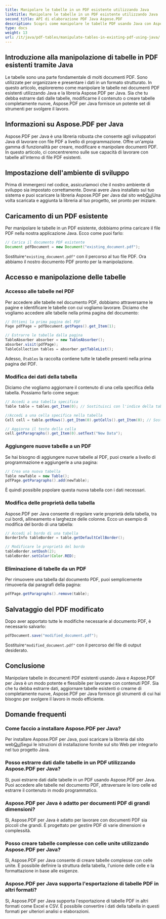 ```yaml
---
title: Manipolare le tabelle in un PDF esistente utilizzando Java
linktitle: Manipolare le tabelle in un PDF esistente utilizzando Java
second_title: API di elaborazione PDF Java Aspose.PDF
description: Scopri come manipolare le tabelle PDF usando Java con Aspose.PDF per Java. Questa guida passo passo copre l'estrazione, la modifica e altro ancora delle tabelle per una gestione efficace dei PDF.
type: docs
weight: 13
url: /it/java/pdf-tables/manipulate-tables-in-existing-pdf-using-java/
---
```


## Introduzione alla manipolazione di tabelle in PDF esistenti tramite Java

Le tabelle sono una parte fondamentale di molti documenti PDF. Sono utilizzate per organizzare e presentare i dati in un formato strutturato. In questo articolo, esploreremo come manipolare le tabelle nei documenti PDF esistenti utilizzando Java e la libreria Aspose.PDF per Java. Sia che tu debba estrarre dati dalle tabelle, modificarne il contenuto o creare tabelle completamente nuove, Aspose.PDF per Java fornisce un potente set di strumenti per svolgere il lavoro.

## Informazioni su Aspose.PDF per Java

Aspose.PDF per Java è una libreria robusta che consente agli sviluppatori Java di lavorare con file PDF a livello di programmazione. Offre un'ampia gamma di funzionalità per creare, modificare e manipolare documenti PDF. In questo articolo, ci concentreremo sulle sue capacità di lavorare con tabelle all'interno di file PDF esistenti.

## Impostazione dell'ambiente di sviluppo

 Prima di immergerci nel codice, assicuriamoci che il nostro ambiente di sviluppo sia impostato correttamente. Dovrai avere Java installato sul tuo sistema e puoi scaricare la libreria Aspose.PDF per Java dal sito web[Qui](https://releases.aspose.com/pdf/java/)Una volta scaricata e aggiunta la libreria al tuo progetto, sei pronto per iniziare.

## Caricamento di un PDF esistente

Per manipolare le tabelle in un PDF esistente, dobbiamo prima caricare il file PDF nella nostra applicazione Java. Ecco come puoi farlo:

```java
// Carica il documento PDF esistente
Document pdfDocument = new Document("existing_document.pdf");
```

 Sostituire`"existing_document.pdf"` con il percorso al tuo file PDF. Ora abbiamo il nostro documento PDF pronto per la manipolazione.

## Accesso e manipolazione delle tabelle

### Accesso alle tabelle nel PDF

Per accedere alle tabelle nel documento PDF, dobbiamo attraversarne le pagine e identificare le tabelle con cui vogliamo lavorare. Diciamo che vogliamo accedere alle tabelle nella prima pagina del documento:

```java
// Ottieni la prima pagina del PDF
Page pdfPage = pdfDocument.getPages().get_Item(1);

// Estrarre le tabelle dalla pagina
TableAbsorber absorber = new TableAbsorber();
absorber.visit(pdfPage);
TableCollection tables = absorber.getTableList();
```

 Adesso, il`tables` la raccolta contiene tutte le tabelle presenti nella prima pagina del PDF.

### Modifica dei dati della tabella

Diciamo che vogliamo aggiornare il contenuto di una cella specifica della tabella. Possiamo farlo come segue:

```java
// Accedi a una tabella specifica
Table table = tables.get_Item(0); // Sostituisci con l'indice della tabella desiderata

//Accedi a una cella specifica nella tabella
Cell cell = table.getRows().get_Item(0).getCells().get_Item(0); // Sostituisci con indici di riga e colonna

// Aggiorna il testo della cella
cell.getParagraphs().get_Item(0).setText("New Data");
```

### Aggiungere nuove tabelle a un PDF

Se hai bisogno di aggiungere nuove tabelle al PDF, puoi crearle a livello di programmazione e aggiungerle a una pagina:

```java
// Crea una nuova tabella
Table newTable = new Table();
pdfPage.getParagraphs().add(newTable);
```

È quindi possibile popolare questa nuova tabella con i dati necessari.

### Modifica delle proprietà della tabella

Aspose.PDF per Java consente di regolare varie proprietà della tabella, tra cui bordi, allineamento e larghezze delle colonne. Ecco un esempio di modifica del bordo di una tabella:

```java
// Accedi al bordo di una tabella
BorderInfo tableBorder = table.getDefaultCellBorder();

// Modificare le proprietà del bordo
tableBorder.setDash(2);
tableBorder.setColor(Color.RED);
```

### Eliminazione di tabelle da un PDF

Per rimuovere una tabella dal documento PDF, puoi semplicemente rimuoverla dai paragrafi della pagina:

```java
pdfPage.getParagraphs().remove(table);
```

## Salvataggio del PDF modificato

Dopo aver apportato tutte le modifiche necessarie al documento PDF, è necessario salvarlo:

```java
pdfDocument.save("modified_document.pdf");
```

 Sostituire`"modified_document.pdf"` con il percorso del file di output desiderato.

## Conclusione

Manipolare tabelle in documenti PDF esistenti usando Java e Aspose.PDF per Java è un modo potente e flessibile per lavorare con contenuti PDF. Sia che tu debba estrarre dati, aggiornare tabelle esistenti o crearne di completamente nuove, Aspose.PDF per Java fornisce gli strumenti di cui hai bisogno per svolgere il lavoro in modo efficiente.

## Domande frequenti

### Come faccio a installare Aspose.PDF per Java?

 Per installare Aspose.PDF per Java, puoi scaricare la libreria dal sito web[Qui](https://releases.aspose.com/pdf/java/)Segui le istruzioni di installazione fornite sul sito Web per integrarlo nel tuo progetto Java.

### Posso estrarre dati dalle tabelle in un PDF utilizzando Aspose.PDF per Java?

Sì, puoi estrarre dati dalle tabelle in un PDF usando Aspose.PDF per Java. Puoi accedere alle tabelle nel documento PDF, attraversare le loro celle ed estrarre il contenuto in modo programmatico.

### Aspose.PDF per Java è adatto per documenti PDF di grandi dimensioni?

Sì, Aspose.PDF per Java è adatto per lavorare con documenti PDF sia piccoli che grandi. È progettato per gestire PDF di varie dimensioni e complessità.

### Posso creare tabelle complesse con celle unite utilizzando Aspose.PDF per Java?

Sì, Aspose.PDF per Java consente di creare tabelle complesse con celle unite. È possibile definire la struttura della tabella, l'unione delle celle e la formattazione in base alle esigenze.

### Aspose.PDF per Java supporta l'esportazione di tabelle PDF in altri formati?

Sì, Aspose.PDF per Java supporta l'esportazione di tabelle PDF in altri formati come Excel e CSV. È possibile convertire i dati della tabella in questi formati per ulteriori analisi o elaborazioni.